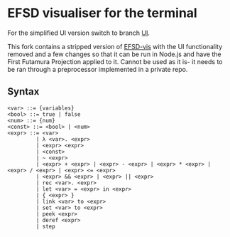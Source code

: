 # EFSD visualiser for the terminal
For the simplified UI version switch to branch [UI](https://github.com/sanduteo95/EFSD-vis/tree/UI).

This fork contains a stripped version of [EFSD-vis](https://github.com/anonymousgithubaccount/EFSD-vis) with the UI functionality removed and a few changes so that it can be run in Node.js and have the First Futamura Projection applied to it. Cannot be used as it is- it needs to be ran through a preprocessor implemented in a private repo. 

## Syntax
```
<var> ::= {variables}
<bool> ::= true | false
<num> ::= {num}
<const> ::= <bool> | <num>
<expr> ::= <var>
         | λ <var>. <expr>
         | <expr> <expr>
         | <const>
         | ~ <expr> 
         | <expr> + <expr> | <expr> - <expr> | <expr> * <expr> | <expr> / <expr> | <expr> <= <expr>
         | <expr> && <expr> | <expr> || <expr> 
         | rec <var>. <expr>
         | let <var> = <expr> in <expr>
         | { <expr> }
         | link <var> to <expr>
         | set <var> to <expr>
         | peek <expr>
         | deref <expr>
         | step
```
